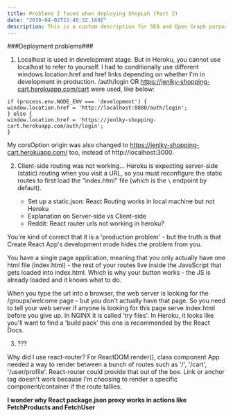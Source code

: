 ```yaml
---
title: Problems I faced when deploying ShopLah (Part 2)
date: "2019-04-02T22:40:32.169Z"
description: This is a custom description for SEO and Open Graph purposes, rather than the default generated excerpt. Simply add a description field to the frontmatter.
---
```


###Deployment problems###
1. Localhost is used in development stage. But in Heroku, you cannot use localhost to refer to yourself. I had to conditionally use different windows.location.href and href links depending on whether I'm in development in production. /auth/login OR https://jenlky-shopping-cart.herokuapp.com/cart were used, like below:

```
if (process.env.NODE_ENV === 'development') {
window.location.href = 'http://localhost:8080/auth/login';
} else {
window.location.href = 'https://jenlky-shopping-cart.herokuapp.com/auth/login';
}
```

My corsOption origin was also changed to https://jenlky-shopping-cart.herokuapp.com/ too, instead of http://localhost:3000. 

2. Client-side routing was not working... Heroku is expecting server-side (static) routing when you visit a URL, so you must reconfigure the static routes to first load the "index.html" file (which is the `\` endpoint by default).

	- Set up a static.json: React Routing works in local machine but not Heroku
	- Explanation on Server-side vs Client-side
	- Reddit: React router urls not working in heroku?

You're kind of correct that it is a 'production problem' - but the truth is that Create React App's development mode hides the problem from you.

You have a single page application, meaning that you only actually have one html file (index.html) - the rest of your routes live inside the JavaScript that gets loaded into index.html. Which is why your button works - the JS is already loaded and it knows what to do.

When you type the url into a browser, the web server is looking for the /groups/welcome page - but you don't actually have that page. So you need to tell your web server if anyone is looking for this page serve index.html before you give up. In NGINX it is called 'try files'. In Heroku, it looks like you'll want to find a 'build pack' this one is recommended by the React Docs.

3. ???

Why did I use react-router? For ReactDOM.render(<App />), class component App needed a way to render between a bunch of routes such as '/', '/cart', '/user/profile'. React-router could provide that out of the box. Link or anchor tag doesn't work because I'm choosing to render a specific component/container if the route tallies. 

**I wonder why React package.json proxy works in actions like FetchProducts and FetchUser**